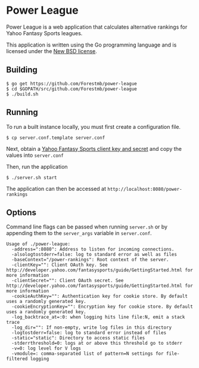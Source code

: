 # Power League #

Power League is a web application that calculates alternative rankings for
Yahoo Fantasy Sports leagues.

This application is written using the Go programming language and is licensed
under the [New BSD license](
https://github.com/Forestmb/power-league/blob/master/LICENSE).

## Building ##

    $ go get https://github.com/Forestmb/power-league
    $ cd $GOPATH/src/github.com/Forestmb/power-league
    $ ./build.sh

## Running ##

To run a built instance locally, you must first create a configuration file.

    $ cp server.conf.template server.conf

Next, obtain a [Yahoo Fantasy Sports client key and secret](
http://developer.yahoo.com/fantasysports/guide/GettingStarted.html) and copy
the values into `server.conf`

Then, run the application

    $ ./server.sh start

The application can then be accessed at `http://localhost:8080/power-rankings`

## Options ##

Command line flags can be passed when running `server.sh` or by appending them
to the `server_args` variable in `server.conf`.

    Usage of ./power-league:
      -address=":8080": Address to listen for incoming connections.
      -alsologtostderr=false: log to standard error as well as files
      -baseContext="/power-rankings": Root context of the server.
      -clientKey="": Client OAuth key. See http://developer.yahoo.com/fantasysports/guide/GettingStarted.html for more information
      -clientSecret="": Client OAuth secret. See http://developer.yahoo.com/fantasysports/guide/GettingStarted.html for more information
      -cookieAuthKey="": Authentication key for cookie store. By default uses a randomly generated key.
      -cookieEncryptionKey="": Encryption key for cookie store. By default uses a randomly generated key.
      -log_backtrace_at=:0: when logging hits line file:N, emit a stack trace
      -log_dir="": If non-empty, write log files in this directory
      -logtostderr=false: log to standard error instead of files
      -static="static": Directory to access static files
      -stderrthreshold=0: logs at or above this threshold go to stderr
      -v=0: log level for V logs
      -vmodule=: comma-separated list of pattern=N settings for file-filtered logging
